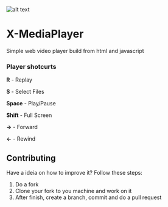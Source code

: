 ![alt text](https://github.com/IsuruDilhan/X-MediaPlayer/blob/master/images/logo.png "Logo Title Text 1")

# X-MediaPlayer
Simple web video player build from html and javascript

### Player shotcurts

**R** - Replay

**S** - Select Files

**Space** - Play/Pause

**Shift** - Full Screen

**->** - Forward

**<-** - Rewind

## Contributing

Have a ideia on how to improve it? Follow these steps:

1. Do a fork
2. Clone your fork to you machine and work on it
3. After finish, create a branch, commit and do a pull request

